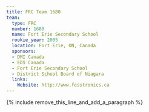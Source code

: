 ```yaml
---
title: FRC Team 1680
team:
  type: FRC
  number: 1680
  name: Fort Erie Secondary School
  rookie_year: 2005
  location: Fort Erie, ON, Canada
  sponsors:
  - DMI Canada
  - EDS Canada
  - Fort Erie Secondary School
  - District School Board of Niagara
  links:
    Website: http://www.fesstronics.ca
---
```


{% include remove_this_line_and_add_a_paragraph %}